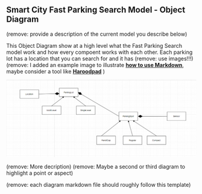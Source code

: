 ## Smart City Fast Parking Search Model - Object Diagram

(remove: provide a description of the current model you describe below)

This Object Diagram show at a high level what the Fast Parking Search model work and how every compoent works with each other. Each parking lot has a location that you can search for and it has
(remove: use images!!!)
(remove: I added an example image to illustrate [**how to use Markdown**](https://guides.github.com/features/mastering-markdown/), maybe consider a tool like [**Haroodpad**](http://pad.haroopress.com/user.html) )

![Example Object Diagram](../images/object_diagram.png)

(remove: More decription)
(remove: Maybe a second or third diagram to highlight a point or aspect)

(remove: each diagram markdown file should roughly follow this template)